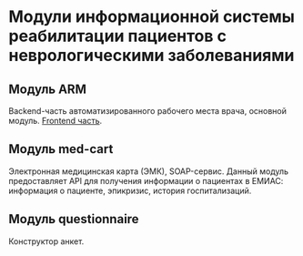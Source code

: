 # Модули информационной системы реабилитации пациентов с неврологическими заболеваниями

## Модуль ARM
Backend-часть автоматизированного рабочего места врача, основной модуль. [Frontend часть](https://github.com/giezz/rc_doc_arm_front).

## Модуль med-cart
Электронная медицинская карта (ЭМК), SOAP-сервис. Данный модуль предоставляет API для получения информации о пациентах в 
ЕМИАС: информация о пациенте, эпикризис, история госпитализаций.

## Модуль questionnaire
Конструктор анкет.
